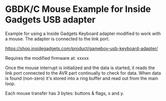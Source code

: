 # GBDK/C Mouse Example for Inside Gadgets USB adapter

Example for using a Inside Gadgets Keyboard adapter modified
to work with a mouse. The adapter is connected to the link port.

https://shop.insidegadgets.com/product/gameboy-usb-keyboard-adapter/

Requires the modified firmware at:
xxxxx

Once the mouse interrupt is initialized and the data is started,
it reads the link port connected to the AVR part continually to
check for data. When data is found (non-zero) it's stored into
a ring buffer and read out from the main loop.

Each mouse transfer has 3 bytes: buttons & flags, x and y.

